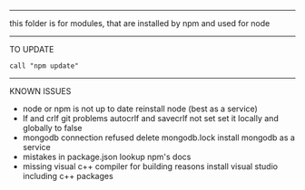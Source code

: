 -------------------------------------------------------------------------------
this folder is for modules, that are installed by npm and used for node

---
  TO UPDATE

    call "npm update"

---
  KNOWN ISSUES

  - node or npm is not up to date
      reinstall node (best as a service)
  - lf and crlf git problems
      autocrlf and savecrlf not set
      set it locally and globally to false
  - mongodb connection refused
      delete mongodb.lock
      install mongodb as a service
  - mistakes in package.json
      lookup npm's docs
  - missing visual c++ compiler for building reasons
      install visual studio including c++ packages
